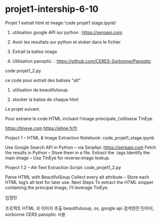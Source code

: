 # projet1-intership-6-10

Projet 1 extrait html et image:'code projet1 stage.ipynb'

1. utilisation google API sur python : https://serpapi.com

2. Avoir les resultats sur python et stoker dans le fichier

3. Extrait la balise image

4. Utilisation panoptic. : https://github.com/CERES-Sorbonne/Panoptic

code projet1_2.py

ce code pour extrait des balises "alt"

1. utilisation de beautifulsoup.

2. stocker la balise de chaque html

Le projet suivant.

Pour extraire le code HTML incluant l’image principale, j’utiliserai TinEye.

https://tineye.com
https://ehne.fr/fr


Project 1 – HTML & Image Extraction
Notebook: code_projet1_stage.ipynb

Use Google Search API in Python
– via SerpApi: https://serpapi.com
Fetch the results in Python
– Store them in a file.
Extract the <img> tags
Identify the main image
– Use TinEye for reverse‐image lookup.

Project 1.2 – Alt‑Text Extraction
Script: code_projet1_2.py

Parse HTML with BeautifulSoup
Collect every alt attribute
– Store each HTML tag’s alt text for later use.
Next Steps
To extract the HTML snippet containing the principal image, I’ll leverage TinEye.

임정민

프로젝트 HTML 과 이미지 추출  beautifulsoup, os, google api 검색엔진 틴아이, sorbonne CERS panoptic 사용

